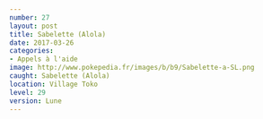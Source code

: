 ```yaml
---
number: 27
layout: post
title: Sabelette (Alola)
date: 2017-03-26
categories:
- Appels à l'aide
image: http://www.pokepedia.fr/images/b/b9/Sabelette-a-SL.png
caught: Sabelette (Alola)
location: Village Toko
level: 29
version: Lune
---
```


